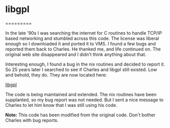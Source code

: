 # libgpl
=========

In the late '90s I was searching the internet for C routines to handle
TCP/IP based networking and stumbled across this code. The license was
liberal enough so I downloaded it and ported it to VMS. I found a few 
bugs and reported them back to Charles. He thanked me, and life 
continued on. The original web site disappeared and I didn't think 
anything about that. 

Interesting enough, I found a bug in the nix routines and decided to
report it. So 25 years later I searched to see if Charles and libgpl
still existed. Low and behold, they do. They are now located here: 

[libgpl](http://www.geonius.com/software/index.html#libgpl)

The code is being maintained and extended. The nix routines have been
supplanted, so my bug report was not needed. But I sent a nice message
to Charles to let him know that I was still using his code.

**Note:** This code has been modified from the original code. Don't
bother Charles with bug reports. 



